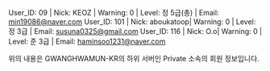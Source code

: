 User_ID: 09 | Nick: KEOZ | Warning: 0 | Level: 정 5급(총) | Email: min19086@naver.com
User_ID: 101 | Nick: aboukatoop| Warning: 0 | Level: 정 3급 | Email: susuna0325@gmail.com
User_ID: 116 | Nick: O.o| Warning: 0 | Level: 준 3급 | Email: haminsoo1231@naver.com

 위의 내용은 GWANGHWAMUN-KR의 하위 서버인 Private 소속의 회원 정보입니다.
